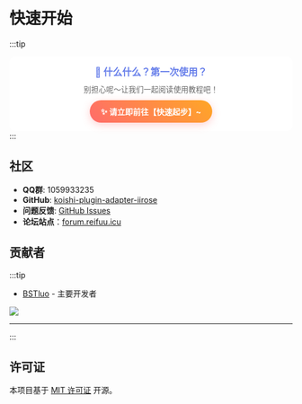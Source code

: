 # 快速开始

:::tip
<div style="background: rgba(255, 255, 255, 0.95); padding: 15px; border-radius: 10px; text-align: center;">
<h3 style="color: #667eea; margin: 0 0 10px 0; font-size: 1.2em;">🌸 什么什么？第一次使用？</h3>
<p style="color: #666; margin: 10px 0; font-size: 0.95em;">别担心呢～让我们一起阅读使用教程吧！</p>
<a href="./markdown/firstime/koishi" style="display: inline-block; background: linear-gradient(45deg, #ff6b6b, #ffa726); color: white; padding: 10px 20px; border-radius: 25px; text-decoration: none; font-weight: bold; box-shadow: 0 4px 15px rgba(255, 107, 107, 0.3); transition: all 0.3s ease;">
✨ 请立即前往【快速起步】~
</a>
</div>
:::

## 社区

- **QQ群**: 1059933235
- **GitHub**: [koishi-plugin-adapter-iirose](https://github.com/BSTluo/koishi-plugin-adapter-iirose)
- **问题反馈**: [GitHub Issues](https://github.com/BSTluo/koishi-plugin-adapter-iirose/issues)
- **论坛站点**：[forum.reifuu.icu](https://forum.reifuu.icu/latest)

## 贡献者

:::tip

- [BSTluo](https://github.com/BSTluo) - 主要开发者


<a href="https://github.com/BSTluo/koishi-plugin-adapter-iirose/graphs/contributors">
<img src="https://contrib.rocks/image?repo=BSTluo/koishi-plugin-adapter-iirose" />
</a>

---
:::

## 许可证

本项目基于 [MIT 许可证](https://github.com/BSTluo/koishi-plugin-adapter-iirose/blob/main/LICENSE) 开源。